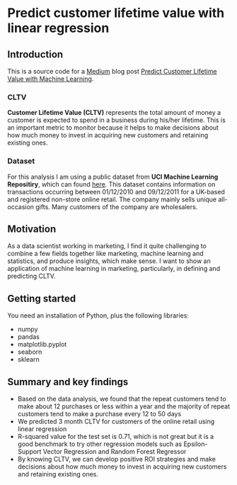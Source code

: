 # Predict customer lifetime value with linear regression

## Introduction
This is a source code for a [Medium](https://aigerimshopenova.medium.com/) blog post [Predict Customer Lifetime Value with Machine Learning](https://medium.com/swlh/predict-customer-lifetime-value-with-machine-learning-545624073d14).

### CLTV
**Customer Lifetime Value (CLTV)** represents the total amount of money a customer is expected to spend in a business during his/her lifetime. This is an important metric to monitor because it helps to make decisions about how much money to invest in acquiring new customers and retaining existing ones.

### Dataset
For this analysis I am using a public dataset from **UCI Machine Learning Repositiry**, which can found [here](http://archive.ics.uci.edu/ml/index.php). This dataset contains information on transactions occurring between 01/12/2010 and 09/12/2011 for a UK-based and registered non-store online retail. The company mainly sells unique all-occasion gifts. Many customers of the company are wholesalers.

## Motivation
As a data scientist working in marketing, I find it quite challenging to combine a few fields together like marketing, machine learning and statistics, and produce insights, which make sense. I want to show an application of machine learning in marketing, particularly, in defining and predicting CLTV. 

## Getting started
You need an installation of Python, plus the following libraries:
* numpy
* pandas
* matplotlib.pyplot
* seaborn
* sklearn

## Summary and key findings
* Based on the data analysis, we found that the repeat customers tend to make about 12 purchases or less within a year and the majority of repeat customers tend to make a purchase every 12 to 50 days
* We predicted 3 month CLTV for customers of the online retail using linear regression
* R-squared value for the test set is 0.71, which is not great but it is a good benchmark to try other regression models such as Epsilon-Support Vector Regression and Random Forest Regressor
* By knowing CLTV, we can develop positive ROI strategies and make decisions about how much money to invest in acquiring new customers and retaining existing ones.
